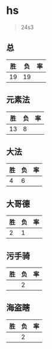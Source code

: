 # hs

> 24s3

## 总
|胜|负|率|
|-|-|-|
|19|19||

## 元素法
|胜|负|率|
|-|-|-|
|13|8||

## 大法
|胜|负|率|
|-|-|-|
|4|6||

## 大哥德
|胜|负|率|
|-|-|-|
|2|1||

## 污手骑
|胜|负|率|
|-|-|-|
||2||

## 海盗瞎
|胜|负|率|
|-|-|-|
||2||
